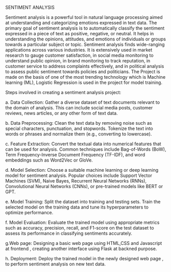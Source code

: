 SENTIMENT ANALYSIS

Sentiment analysis is a powerful tool in natural language processing aimed at understanding and categorizing emotions expressed in text data. 
The primary goal of sentiment analysis is to automatically classify the sentiment expressed in a piece of text as positive, negative, or neutral. It helps in understanding the opinions, attitudes, and emotions of individuals or groups towards a particular subject or topic.
Sentiment analysis finds wide-ranging applications across various industries. It is extensively used in market research to gauge customer satisfaction, in social media monitoring to understand public opinion, in brand monitoring to track reputation, in customer service to address complaints effectively, and in political analysis to assess public sentiment towards policies and politicians.
The Project is made on the basis of one of the most trending technology which is Machine learning (ML), Logistic Regression is used in the project for model training. 

Steps involved in creating a sentiment analysis project:

a. Data Collection: Gather a diverse dataset of text documents relevant to the domain of analysis. This can include social media posts, customer reviews, news articles, or any other form of text data.

b. Data Preprocessing: Clean the text data by removing noise such as special characters, punctuation, and stopwords. Tokenize the text into words or phrases and normalize them (e.g., converting to lowercase).

c. Feature Extraction: Convert the textual data into numerical features that can be used for analysis. Common techniques include Bag-of-Words (BoW), Term Frequency-Inverse Document Frequency (TF-IDF), and word embeddings such as Word2Vec or GloVe.

d. Model Selection: Choose a suitable machine learning or deep learning model for sentiment analysis. Popular choices include Support Vector Machines (SVM), Naive Bayes, Recurrent Neural Networks (RNNs), Convolutional Neural Networks (CNNs), or pre-trained models like BERT or GPT.

e. Model Training: Split the dataset into training and testing sets. Train the selected model on the training data and tune its hyperparameters to optimize performance.

f. Model Evaluation: Evaluate the trained model using appropriate metrics such as accuracy, precision, recall, and F1-score on the test dataset to assess its performance in classifying sentiments accurately.

g.Web page: Designing a basic web page using HTML,CSS and Javascript at frontend ,  creating another interface using Flask at backned purpose.

h. Deployment: Deploy the trained model in the newly designed web page , to perform sentiment analysis on new text data.
